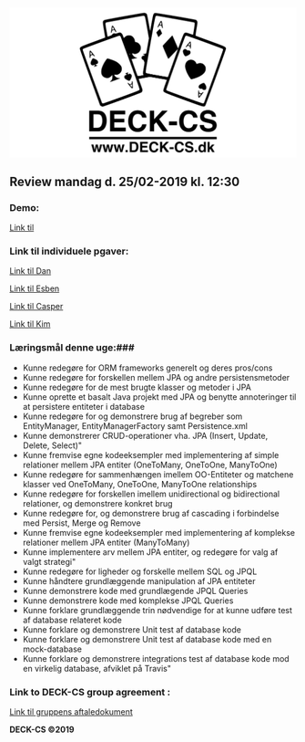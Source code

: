 <img src="Banner-top-DCS.png" width="700" align="center"/>  

## Review mandag d. 25/02-2019 kl. 12:30 ##

### Demo: ###
[Link til ](https://) 

### Link til individuele pgaver: ###

[Link til Dan](https://github.com/godlikecpu) 

[Link til Esben](https://github.com/Edunno) 

[Link til Casper](https://github.com/Marx02) 

[Link til Kim](https://github.com/KimHotDK/classicmodels) 

### Læringsmål denne uge:###
- Kunne redegøre for ORM frameworks generelt og deres pros/cons
- Kunne redegøre for forskellen mellem JPA og andre persistensmetoder
- Kunne redegøre for de mest brugte klasser og metoder i JPA
- Kunne oprette et basalt Java projekt med JPA og benytte annoteringer til at persistere entiteter i database
- Kunne redegøre for og demonstrere brug af begreber som EntityManager, EntityManagerFactory samt  Persistence.xml
- Kunne demonstrerer CRUD-operationer vha. JPA (Insert, Update, Delete, Select)"
- Kunne fremvise egne kodeeksempler med implementering af simple relationer mellem JPA entiter (OneToMany, OneToOne, ManyToOne)
- Kunne redegøre for sammenhængen imellem OO-Entiteter og matchene klasser ved OneToMany, OneToOne, ManyToOne relationships
- Kunne redegøre for forskellen imellem unidirectional og bidirectional relationer, og demonstrere konkret brug
- Kunne redegøre for, og demonstrere brug af cascading i forbindelse med Persist, Merge og Remove
- Kunne fremvise egne kodeeksempler med implementering af komplekse relationer mellem JPA entiter (ManyToMany)
- Kunne implementere arv mellem JPA entiter, og redegøre for valg af valgt strategi"
- Kunne redegøre for ligheder og forskelle mellem SQL og JPQL
- Kunne håndtere grundlæggende manipulation af JPA entiteter
- Kunne demonstrere kode med grundlægende JPQL Queries
- Kunne demonstrere kode med komplekse JPQL Queries
- Kunne forklare grundlæggende trin nødvendige for at kunne udføre test af database relateret kode
- Kunne forklare og demonstrere Unit test af database kode
- Kunne forklare og demonstrere Unit test af database kode med en mock-database
- Kunne forklare og demonstrere integrations test af database kode mod en virkelig database, afviklet på Travis"

### Link to DECK-CS group agreement :
[Link til gruppens aftaledokument](https://docs.google.com/document/d/1uSLKk3kQAV3UQ0Y1XKtVFQ_YJ_gXrON00-IDqS8o5s4/edit?usp=sharing) 

**DECK-CS ©2019**
